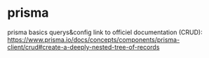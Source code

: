 # prisma
prisma basics querys&amp;config
link to officiel documentation (CRUD): https://www.prisma.io/docs/concepts/components/prisma-client/crud#create-a-deeply-nested-tree-of-records 
